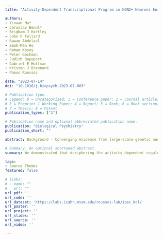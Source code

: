 ```yaml
---
title: "Activity-Dependent Transcriptional Program in NGN2+ Neurons Enriched for Genetic Risk for Brain-Related Disorders"

authors:
- Yixuan Ma*
- Jaroslav Bendl*
- Brigham J Hartley
- John F Fullard
- Rawan Abdelaal
- Seok-Man Ho
- Roman Kosoy
- Peter Gochman
- Judith Rapoport
- Gabriel E Hoffman
- Kristen J Brennand
- Panos Roussos

date: "2023-07-14"
doi: "10.1016/j.biopsych.2023.07.003"

# Publication type.
# Legend: 0 = Uncategorized; 1 = Conference paper; 2 = Journal article;
# 3 = Preprint / Working Paper; 4 = Report; 5 = Book; 6 = Book section;
# 7 = Thesis; 8 = Patent
publication_types: ["2"]

# Publication name and optional abbreviated publication name.
publication: "Biological Psychiatry"
publication_short: ""

abstract: Background - Converging evidence from large-scale genetic and postmortem studies highlights the role of aberrant neurotransmission and genetic regulation in brain-related disorders. However, identifying neuronal activity-regulated transcriptional programs in the human brain and understanding how changes contribute to disease remain challenging. Methods - To better understand how the activity-dependent regulome contributes to risk for brain-related disorders, we profiled the transcriptomic and epigenomic changes following neuronal depolarization in human induced pluripotent stem cell-derived glutamatergic neurons (NGN2) from 6 patients with schizophrenia and 5 control participants. Multiomic data integration associated global patterns of chromatin accessibility with gene expression and identified enhancer-promoter interactions in glutamatergic neurons. Within 1 hour of potassium chloride-induced depolarization, independent of diagnosis, glutamatergic neurons displayed substantial activity-dependent changes in the expression of genes regulating synaptic function. Depolarization-induced changes in the regulome revealed significant heritability enrichment for schizophrenia and Parkinson's disease, adding to mounting evidence that sequence variation within activation-dependent regulatory elements contributes to the genetic risk for brain-related disorders. Gene coexpression network analysis elucidated interactions among activity-dependent and disease-associated genes and pointed to a key driver (NAV3) that interacted with multiple genes involved in axon guidance. Conclusions - Overall, we demonstrated that deciphering the activity-dependent regulome in glutamatergic neurons reveals novel targets for advanced diagnosis and therapy.

# Summary. An optional shortened abstract.
summary: We demonstrated that deciphering the activity-dependent regulome in glutamatergic neurons reveals novel targets for advanced diagnosis and therapy.

tags:
- Source Themes
featured: false

# links:
# - name: ""
#   url: ""
url_pdf: ''
url_code: ''
url_dataset: 'https://labs.icahn.mssm.edu/roussos-lab/ipsc_kcl/'
url_poster: ''
url_project: ''
url_slides: ''
url_source: ''
url_video: ''

---
```

